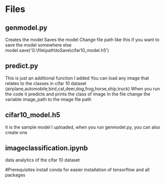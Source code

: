 # Files
## genmodel.py
Creates the model
Saves the model
Change file path like this if you want to save the model somewhere else
model.save('G:\\file\\path\\toSave\\cifar10_model.h5')
## predict.py
 This is just an additional function I added
 You can load any image that relates to the classes in cifar 10 dataset
 (airplane,automobile,bird,cat,deer,dog,frog,horse,ship,truck)
 When you run the code it predicts and prints the class of image
 In the file change the variable image_path to the image file path
 ## cifar10_model.h5
 It is the sample model I uploaded, when you run genmodel.py,
 you can also create one
 ## imageclassification.ipynb
  data analytics of the cifar 10 dataset

  #Prerequisites
  install conda for easier installation of tensorflow and all packages
